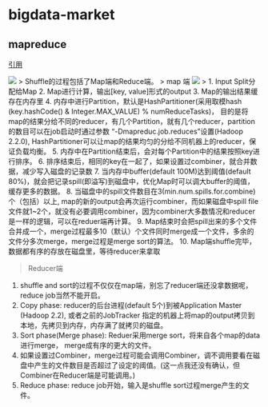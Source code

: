 # bigdata-market

## mapreduce

<a href="http://www.aboutyun.com/thread-7304-1-1.html">引用</a>

<img src="http://www.aboutyun.com/data/attachment/forum/201404/10/164714zxiexexxg05ihb14.jpg"/>
> Shuffle的过程包括了Map端和Reduce端。
> map 端
<img src="http://www.aboutyun.com/data/attachment/forum/201404/10/164714t8ppnec488prnqqo.jpg"/>
> 1. Input Split分配给Map  
  2. Map进行计算，输出[key, value]形式的output  
  3. Map的输出结果缓存在内存里  
  4. 内存中进行Partition，默认是HashPartitioner(采用取模hash (key.hashCode() & Integer.MAX_VALUE) % numReduceTasks)， 目的是将map的结果分给不同的reducer，有几个Partition，就有几个reducer，partition的数目可以在job启动时通过参数 “-Dmapreduc.job.reduces”设置(Hadoop 2.2.0), HashPartitioner可以让map的结果均匀的分给不同机器上的reducer，保证负载均衡。  
  5. 内存中在Partition结束后，会对每个Partition中的结果按照key进行排序。  
  6. 排序结束后，相同的key在一起了，如果设置过combiner，就合并数据，减少写入磁盘的记录数  
  7. 当内存中buffer(default 100M)达到阈值(default 80%)，就会把记录spill(即溢写)到磁盘中，优化Map时可以调大buffer的阈值，缓存更多的数据。  
  8. 当磁盘中的spill文件数目在3(min.num.spills.for.combine)个（包括）以上, map的新的output会再次运行combiner，而如果磁盘中spill file文件就1~2个，就没有必要调用combiner，因为combiner大多数情况和reducer是一样的逻辑，可以在reduer端再计算。  
  9. Map结束时会把spill出来的多个文件合并成一个，merge过程最多10（默认）个文件同时merge成一个文件，多余的文件分多次merge，merge过程是merge sort的算法。  
  10. Map端shuffle完毕，数据都有序的存放在磁盘里，等待reducer来拿取  
  
> Reducer端  
  1. shuffle and sort的过程不仅仅在map端，别忘了reducer端还没拿数据呢，reduce job当然不能开启。  
  2. Copy phase: reducer的后台进程(default 5个)到被Application Master (Hadoop 2.2), 或者之前的JobTracker 指定的机器上将map的output拷贝到本地，先拷贝到内存，内存满了就拷贝的磁盘。 
  3. Sort phase(Merge phase): Reduer采用merge sort，将来自各个map的data进行merge， merge成有序的更大的文件。  
  4. 如果设置过Combiner，merge过程可能会调用Combiner，调不调用要看在磁盘中产生的文件数目是否超过了设定的阈值。(这一点我还没有确认，但Combiner在Reducer端是可能调用。)  
  5. Reduce phase: reduce job开始，输入是shuffle sort过程merge产生的文件。 
